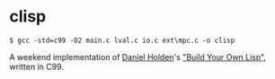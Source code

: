 # clisp
`$ gcc -std=c99 -O2 main.c lval.c io.c ext\mpc.c -o clisp`

A weekend implementation of [Daniel Holden](https://github.com/orangeduck)'s ["Build Your Own Lisp"](http://www.buildyourownlisp.com/), written in C99.
